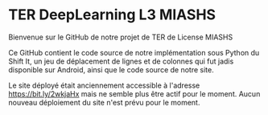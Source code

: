 **TER DeepLearning L3 MIASHS**
==============================

Bienvenue sur le GitHub de notre projet de TER de License MIASHS

Ce GitHub contient le code source de notre implémentation sous Python du Shift It, un jeu de déplacement de lignes et de colonnes qui fut jadis disponible sur Android, 
ainsi que le code source de notre site.

Le site déployé était anciennement accessible à l'adresse https://bit.ly/2wkjaHx mais ne semble plus être actif pour le moment.
Aucun nouveau déploiement du site n'est prévu pour le moment.
